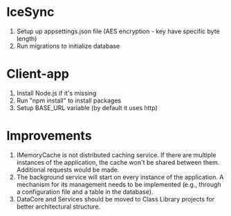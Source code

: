 # IceSync

1. Setup up appsettings.json file (AES encryption - key have specific byte length)
2. Run migrations to initialize database

# Client-app

1. Install Node.js if it's missing
2. Run "npm install" to install packages
3. Setup BASE_URL variable (by default it uses http)

# Improvements
1. IMemoryCache is not distributed caching service. If there are multiple instances of the application, the cache won't be shared between them. Additional requests would be made.
2. The background service will start on every instance of the application. A mechanism for its management needs to be implemented (e.g., through a configuration file and a table      in the database).
3. DataCore and Services should be moved to Class Library projects for better architectural structure.

